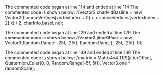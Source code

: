The commented code began at line 114 and ended at line 114
The commented code is shown below:
                    //Vector2 charMidBasline = new Vector2((sourceVertices[vertexIndex + 0].x + sourceVertices[vertexIndex + 2].x) / 2, charInfo.baseLine);


The commented code began at line 129 and ended at line 129
The commented code is shown below:
                    //Vector3 jitterOffset = new Vector3(Random.Range(-.25f, .25f), Random.Range(-.25f, .25f), 0);


The commented code began at line 139 and ended at line 139
The commented code is shown below:
                    //matrix = Matrix4x4.TRS(jitterOffset, Quaternion.Euler(0, 0, Random.Range(-5f, 5f)), Vector3.one * randomScale);


